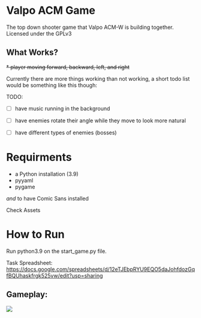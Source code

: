 # Valpo ACM Game
The top down shooter game that Valpo ACM-W is building together. Licensed under the GPLv3

## What Works?
~~* player moving forward, backward, left, and right~~

Currently there are more things working than not working, a short todo list would be
something like this though:

TODO:

- [ ]  have music running in the background
- [ ]  have enemies rotate their angle while they move to look more natural
- [ ]  have different types of enemies (bosses)


# Requirments
* a Python installation (3.9)
* pyyaml
* pygame

*and* to have Comic Sans installed

Check Assets

# How to Run
Run python3.9 on the start_game.py file.


Task Spreadsheet: https://docs.google.com/spreadsheets/d/12eTJEbpRYU9EQO5daJohfdozGqfBQUhaskfrgk525vw/edit?usp=sharing

## Gameplay:

![](gameplay.gif)
